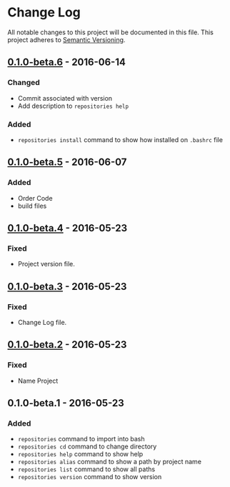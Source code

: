 # Change Log
All notable changes to this project will be documented in this file.
This project adheres to [Semantic Versioning](http://semver.org/).

## [0.1.0-beta.6] - 2016-06-14
### Changed
 - Commit associated with version
 - Add description to `repositories help`

### Added
 - `repositories install` command to show how installed on `.bashrc` file

## [0.1.0-beta.5] - 2016-06-07
### Added
 - Order Code
 - build files

## [0.1.0-beta.4] - 2016-05-23
### Fixed
 - Project version file.

## [0.1.0-beta.3] - 2016-05-23
### Fixed
 - Change Log file.

## [0.1.0-beta.2] - 2016-05-23
### Fixed
 - Name Project

## 0.1.0-beta.1 - 2016-05-23
### Added
 - `repositories` command to import into bash
 - `repositories cd` command to change directory
 - `repositories help` command to show help
 - `repositories alias` command to show a path by project name 
 - `repositories list` command to show all paths 
 - `repositories version` command to show version 


[Unreleased]: https://github.com/JonDotsoy/Repositories-Command/compare/0.1.0-beta.6...develop
[0.1.0-beta.6]: https://github.com/JonDotsoy/Repositories-Command/compare/0.1.0-beta.5...0.1.0-beta.6
[0.1.0-beta.5]: https://github.com/JonDotsoy/Repositories-Command/compare/0.1.0-beta.4...0.1.0-beta.5
[0.1.0-beta.4]: https://github.com/JonDotsoy/Repositories-Command/compare/0.1.0-beta.3...0.1.0-beta.4
[0.1.0-beta.3]: https://github.com/JonDotsoy/Repositories-Command/compare/0.1.0-beta.2...0.1.0-beta.3
[0.1.0-beta.2]: https://github.com/JonDotsoy/Repositories-Command/compare/0.1.0-beta.1...0.1.0-beta.2

